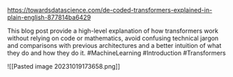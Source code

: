 https://towardsdatascience.com/de-coded-transformers-explained-in-plain-english-877814ba6429

This blog post provide a high-level explanation of how transformers work without relying on code or mathematics, avoid confusing technical jargon and comparisons with previous architectures and a better intuition of what they do and how they do it.
#MachineLearning #Introduction #Transformers

![[Pasted image 20231019173658.png]]